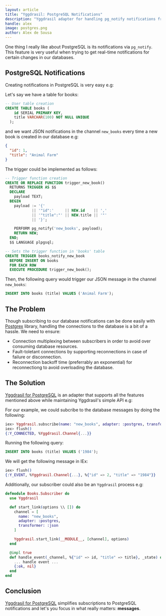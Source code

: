 ```yaml
---
layout: article
title: "Yggdrasil: PostgreSQL Notifications"
description: "Yggdrasil adapter for handling pg_notify notifications from PostgreSQL"
handle: alex
image: postgres.png
author: Alex de Sousa
---
```


One thing I really like about PostgreSQL is its notifications via `pg_notify`.
This feature is very useful when trying to get real-time notifications for
certain changes in our databases.

## PostgreSQL Notifications

Creating notifications in PostgreSQL is very easy e.g:

Let's say we have a table for books:

```sql
-- User table creation
CREATE TABLE books (
    id SERIAL PRIMARY KEY,
    title VARCHAR(100) NOT NULL UNIQUE
  );
```

and we want JSON notifications in the channel `new_books` every time a
new book is created in our database e.g:

```json
{
  "id": 1,
  "title": "Animal Farm"
}
```

The trigger could be implemented as follows:

```sql
-- Trigger function creation
CREATE OR REPLACE FUNCTION trigger_new_book()
  RETURNS TRIGGER AS $$
  DECLARE
    payload TEXT;
  BEGIN
    payload := '{'
            || '"id":'     || NEW.id    || ','
            || '"title":"' || NEW.title || '"'
            || '}';

    PERFORM pg_notify('new_books', payload);
    RETURN NEW;
  END;
  $$ LANGUAGE plpgsql;

-- Sets the trigger function in 'books' table
CREATE TRIGGER books_notify_new_book
  BEFORE INSERT ON books
  FOR EACH ROW
  EXECUTE PROCEDURE trigger_new_book();
```

Then, the following query would trigger our JSON message in the channel
`new_books`:

```sql
INSERT INTO books (title) VALUES ('Animal Farm');
```

## The Problem

Though subscribing to our database notifications can be done easily with
[Postgrex](https://github.com/elixir-ecto/postgrex) library, handling the
connections to the database is a bit of a hassle. We need to ensure:

- Connection multiplexing between subscribers in order to avoid over consuming
  database resources.
- Fault-toletant connections by supporting reconnections in case of failure or
  disconnection.
- Reconnection backoff time (preferrably an exponential) for reconnectiong to
  avoid overloading the database.

## The Solution

[Yggdrasil for PostgreSQL](https://github.com/gmtprime/yggdrasil_postgres) is
an adapter that supports all the features mentioned above while maintaining
Yggdrasil's simple API e.g:

For our example, we could subcribe to the database messages by doing the
following:

```elixir
iex> Yggdrasil.subscribe(name: "new_books", adapter: :postgres, transformer: :json)
iex> flush()
{:Y_CONNECTED, %Yggdrasil.Channel{...}}
```

Running the following query:

```sql
INSERT INTO books (title) VALUES ('1984');
```

We will get the following message in IEx:

```elixir
iex> flush()
{:Y_EVENT, %Yggdrasil.Channel{...}, %{"id" => 2, "title" => "1984"}}
```

Additionally, our subscriber could also be an `Yggdrasil` process e.g:

```elixir
defmodule Books.Subscriber do
  use Yggdrasil

  def start_link(options \\ []) do
    channel = [
      name: "new_books",
      adapter: :postgres,
      transformer: :json
    ]

    Yggdrasil.start_link(__MODULE__, [channel], options)
  end

  @impl true
  def handle_event(_channel, %{"id" => id, "title" => title}, _state) do
    ... handle event ...
    {:ok, nil}
  end
end
```

## Conclusion

[Yggdrasil for PostgreSQL](https://github.com/gmtprime/yggdrasil_postgres)
simplifies subscriptions to PostgreSQL notifications and let's you focus in
what really matters: **messages**.

